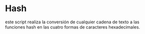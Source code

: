 # Hash
este script realiza la conversión de cualquier cadena de texto a las funciones hash en las cuatro formas de caracteres hexadecimales.
